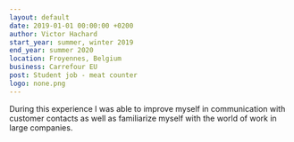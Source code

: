 ```yaml
---
layout: default
date: 2019-01-01 00:00:00 +0200
author: Victor Hachard
start_year: summer, winter 2019
end_year: summer 2020
location: Froyennes, Belgium
business: Carrefour EU
post: Student job - meat counter
logo: none.png
---
```



During this experience I was able to improve myself in communication with customer contacts as well as familiarize myself with
the world of work in large companies.
